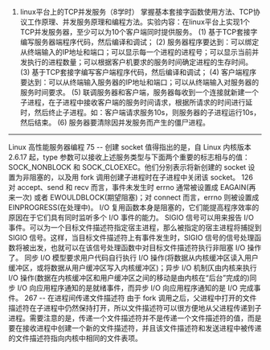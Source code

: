 1. linux平台上的TCP并发服务（8学时）
掌握基本套接字函数使用方法、TCP协议工作原理、并发服务原理和编程方法。实验内容：在linux平台上实现1个TCP并发服务器，至少可以为10个客户端同时提供服务。
(1) 基于TCP套接字编写服务器端程序代码，然后编译和调试；
(2) 服务器程序要达到：可以绑定从终端输入的IP地址和端口；可以显示每一个进程的进程号；可以显示当前并发执行的进程数量；可以根据客户机要求的服务时间确定进程的生存时间。
(3) 基于TCP套接字编写客户端程序代码，然后编译和调试；
(4) 客户端程序要达到：可以从终端输入服务器的IP地址和端口；可以从终端输入对服务器的服务时间要求。
(5) 联调服务器和客户端，服务器每收到一个连接就新建一个子进程，在子进程中接收客户端的服务时间请求，根据所请求的时间进行延时，然后终止子进程。如：客户端请求服务10s，则服务器的子进程运行10s，然后结束。
(6) 服务器要清除因并发服务而产生的僵尸进程。



---

Linux 高性能服务器编程
75 -- 创建 socket
值得指出的是，自 Linux 内核版本 2.6.17 起，type 参数可以接收上述服务类型与下面两个重要的标志相与的值： SOCK_NONBLOCK 和 SOCK_CLOEXEC。他们分别表示将新创建的 socket 设置为非阻塞的，以及用 fork 调用创建子进程时在子进程中关闭该 socket。
126
对 accept、send 和 recv 而言，事件未发生时 errno 通常被设置成 EAGAIN(再来一次) 或者 EWOULDBLOCK(期望阻塞)；对 connect 而言，errno 则被设置成 EINPROGRESS(在处理中)。
I/O 复用函数本身是阻塞的，它们能提高程序效率的原因在于它们具有同时监听多个 I/O 事件的能力。
SIGIO 信号可以用来报告 I/O 事件。可以为一个目标文件描述符指定宿主进程，那么被指定的宿主进程将捕捉到 SIGIO 信号。这样，当目标文件描述符上有事件发生时，SIGIO 信号的信号处理函数将被出发，也就可以在该信号处理函数中对目标文件描述符执行非阻塞 I/O 操作了。
同步 I/O 模型要求用户代码自行执行 I/O 操作(将数据从内核缓冲区读入用户缓冲区，或将数据从用户缓冲区写入内核缓冲区)；异步 I/O 机制仄由内核来执行 I/O 操作(数据在内核缓冲区和用户缓冲区之间的移动是由内核在“后台”完成的)同步 I/O 向应用程序通知的是就绪事件，而异步 I/O 向应用程序通知的是 I/O 完成事件。
267 -- 在进程间传递文件描述符
由于 fork 调用之后，父进程中打开的文件描述符在子进程中仍然保持打开，所以文件描述符可以很方便地从父进程传递到子进程。需要注意的是，传递一个文件描述符并不是传递一个文件描述符的值，而是要在接收进程中创建一个新的文件描述符，并且该文件描述符和发送进程中被传递的文件描述符指向内核中相同的文件表项。
